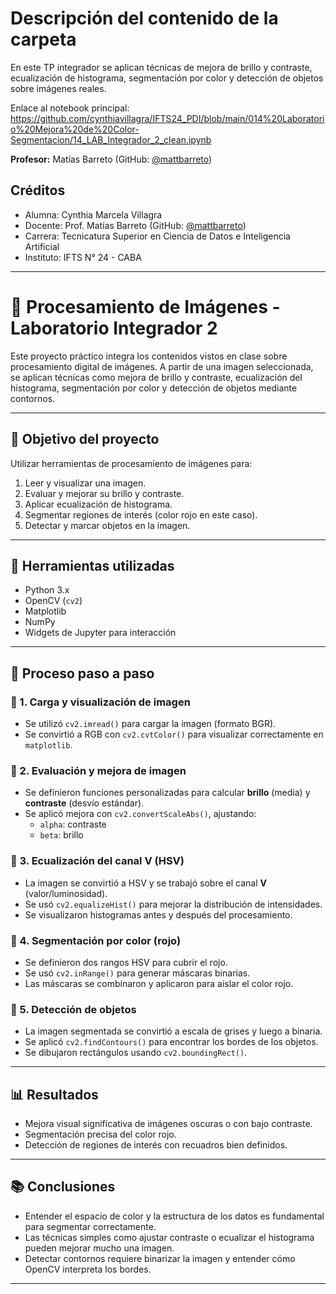 # Descripción del contenido de la carpeta
En este TP integrador se aplican técnicas de mejora de brillo y contraste, ecualización de histograma, segmentación por color y detección de objetos sobre imágenes reales.

Enlace al notebook principal: https://github.com/cynthiavillagra/IFTS24_PDI/blob/main/014%20Laboratorio%20Mejora%20de%20Color-Segmentacion/14_LAB_Integrador_2_clean.ipynb

**Profesor:** Matías Barreto (GitHub: [@mattbarreto](https://github.com/mattbarreto))

## Créditos
- Alumna: Cynthia Marcela Villagra
- Docente: Prof. Matías Barreto (GitHub: [@mattbarreto](https://github.com/mattbarreto))  
- Carrera: Tecnicatura Superior en Ciencia de Datos e Inteligencia Artificial  
- Instituto: IFTS N° 24 - CABA

---

# 🧪 Procesamiento de Imágenes - Laboratorio Integrador 2

Este proyecto práctico integra los contenidos vistos en clase sobre procesamiento digital de imágenes. A partir de una imagen seleccionada, se aplican técnicas como mejora de brillo y contraste, ecualización del histograma, segmentación por color y detección de objetos mediante contornos.

---

## 🧭 Objetivo del proyecto

Utilizar herramientas de procesamiento de imágenes para:

1. Leer y visualizar una imagen.
2. Evaluar y mejorar su brillo y contraste.
3. Aplicar ecualización de histograma.
4. Segmentar regiones de interés (color rojo en este caso).
5. Detectar y marcar objetos en la imagen.

---

## 🧰 Herramientas utilizadas

- Python 3.x
- OpenCV (`cv2`)
- Matplotlib
- NumPy
- Widgets de Jupyter para interacción

---

## 📸 Proceso paso a paso

### 📌 1. Carga y visualización de imagen

- Se utilizó `cv2.imread()` para cargar la imagen (formato BGR).
- Se convirtió a RGB con `cv2.cvtColor()` para visualizar correctamente en `matplotlib`.

### 📌 2. Evaluación y mejora de imagen

- Se definieron funciones personalizadas para calcular **brillo** (media) y **contraste** (desvío estándar).
- Se aplicó mejora con `cv2.convertScaleAbs()`, ajustando:
  - `alpha`: contraste
  - `beta`: brillo

### 📌 3. Ecualización del canal V (HSV)

- La imagen se convirtió a HSV y se trabajó sobre el canal **V** (valor/luminosidad).
- Se usó `cv2.equalizeHist()` para mejorar la distribución de intensidades.
- Se visualizaron histogramas antes y después del procesamiento.

### 📌 4. Segmentación por color (rojo)

- Se definieron dos rangos HSV para cubrir el rojo.
- Se usó `cv2.inRange()` para generar máscaras binarias.
- Las máscaras se combinaron y aplicaron para aislar el color rojo.

### 📌 5. Detección de objetos

- La imagen segmentada se convirtió a escala de grises y luego a binaria.
- Se aplicó `cv2.findContours()` para encontrar los bordes de los objetos.
- Se dibujaron rectángulos usando `cv2.boundingRect()`.

---

## 📊 Resultados

- Mejora visual significativa de imágenes oscuras o con bajo contraste.
- Segmentación precisa del color rojo.
- Detección de regiones de interés con recuadros bien definidos.

---

## 📚 Conclusiones

- Entender el espacio de color y la estructura de los datos es fundamental para segmentar correctamente.
- Las técnicas simples como ajustar contraste o ecualizar el histograma pueden mejorar mucho una imagen.
- Detectar contornos requiere binarizar la imagen y entender cómo OpenCV interpreta los bordes.

---



